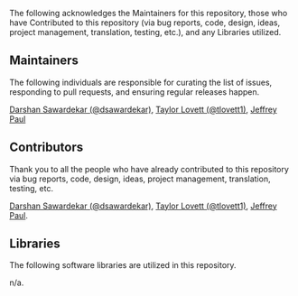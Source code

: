 The following acknowledges the Maintainers for this repository, those who have Contributed to this repository (via bug reports, code, design, ideas, project management, translation, testing, etc.), and any Libraries utilized.

## Maintainers

The following individuals are responsible for curating the list of issues, responding to pull requests, and ensuring regular releases happen.

[Darshan Sawardekar (@dsawardekar)](https://github.com/dsawardekar), [Taylor Lovett (@tlovett1)](https://github.com/tlovett1), [Jeffrey Paul](https://github.com/jeffpaul)

## Contributors

Thank you to all the people who have already contributed to this repository via bug reports, code, design, ideas, project management, translation, testing, etc.

[Darshan Sawardekar (@dsawardekar)](https://github.com/dsawardekar), [Taylor Lovett (@tlovett1)](https://github.com/tlovett1), [Jeffrey Paul](https://github.com/jeffpaul).

## Libraries

The following software libraries are utilized in this repository.

n/a.
